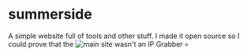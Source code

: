 # summerside

A simple website full of tools and other stuff. I made it open source so I could prove that the ![main site](https://summerside.vercel.app/) wasn't an IP Grabber 💀
